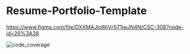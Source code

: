 # Resume-Portfolio-Template

https://www.figma.com/file/DXXMAJIoWjVr1j71jwJN4N/CSC-308?node-id=26%3A28


![code_coverage](https://user-images.githubusercontent.com/81539172/158482866-28fd16f6-b960-451b-9c17-19f88a51ce72.png)
